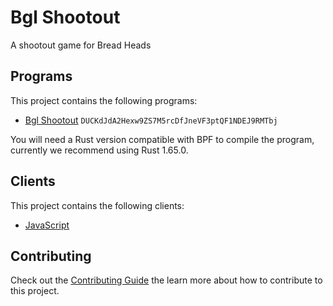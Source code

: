# Bgl Shootout

A shootout game for Bread Heads

## Programs

This project contains the following programs:

- [Bgl Shootout](./programs/bgl-shootout/README.md) `DUCKdJdA2Hexw9ZS7M5rcDfJneVF3ptQF1NDEJ9RMTbj`

You will need a Rust version compatible with BPF to compile the program, currently we recommend using Rust 1.65.0.

## Clients

This project contains the following clients:

- [JavaScript](./clients/js/README.md)

## Contributing

Check out the [Contributing Guide](./CONTRIBUTING.md) the learn more about how to contribute to this project.
